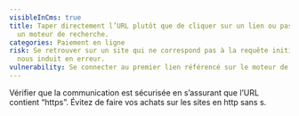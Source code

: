 ```yaml
---
visibleInCms: true
title: Taper directement l’URL plutôt que de cliquer sur un lien ou passer par
  un moteur de recherche.
categories: Paiement en ligne
risk: Se retrouver sur un site qui ne correspond pas à la requête initiale et
  nous induit en erreur.
vulnerability: Se connecter au premier lien référencé sur le moteur de recherche.
---
```

Vérifier que la communication est sécurisée en s’assurant que l’URL contient “https”. Évitez de faire vos achats sur les sites en http sans s.